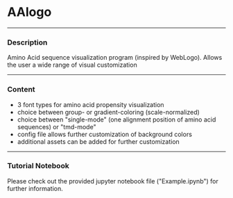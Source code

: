 # AAlogo

---

### Description

Amino Acid sequence visualization program (inspired by WebLogo).
Allows the user a wide range of visual customization

---

### Content
- 3 font types for amino acid propensity visualization
- choice between group- or gradient-coloring (scale-normalized)
- choice between "single-mode" (one alignment position of amino acid sequences) or "tmd-mode"
- config file allows further customization of background colors
- additional assets can be added for further customization 

---

### Tutorial Notebook

Please check out the provided jupyter notebook file ("Example.ipynb") for further information.
